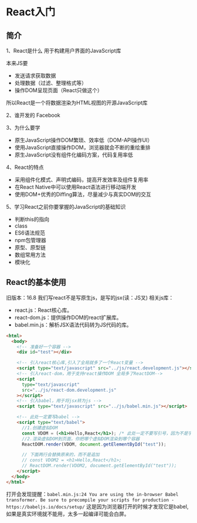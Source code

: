 # React入门

## 简介
1、React是什么
用于构建用户界面的JavaScript库

本来JS要
- 发送请求获取数据
- 处理数据（过滤、整理格式等）
- 操作DOM呈现页面（React只做这个）

所以React是一个将数据渲染为HTML视图的开源JavaScript库

2、谁开发的
Facebook

3、为什么要学
- 原生JavaScript操作DOM繁琐、效率低（DOM-API操作UI）
- 使用JavaScript直接操作DOM，浏览器就会不断的重绘重排
- 原生JavaScript没有组件化编码方案，代码复用率低

4、React的特点
- 采用组件化模式、声明式编码，提高开发效率及组件复用率
- 在React Native中可以使用React语法进行移动端开发
- 使用DOM+优秀的Diffing算法，尽量减少与真实DOM的交互
  
5、学习React之前你要掌握的JavaScript的基础知识
- 判断this的指向
- class
- ES6语法规范
- npm包管理器
- 原型、原型链
- 数组常用方法
- 模块化

## React的基本使用
旧版本：16.8
我们写react不是写原生js，是写的jsx(读：JS叉)
相关js库：
- react.js：React核心库。
- react-dom.js：提供操作DOM的react扩展库。
- babel.min.js：解析JSX语法代码转为JS代码的库。

```html
<html>
  <body>
    <!-- 准备好一个容器 -->
    <div id="test"></div>

    <!-- 引入react核心库,引入了全局就多了一个React变量 -->
    <script type="text/javascript" src="../js/react.development.js"></script>
    <!-- 引入react-dom，用于支持react操作DOM 全局多了ReactDOM-->
    <script
      type="text/javascript"
      src="../js/react-dom.development.js"
    ></script>
    <!-- 引入babel，用于将jsx转为js -->
    <script type="text/javascript" src="../js/babel.min.js"></script>

    <!-- 此处一定要写babel -->
    <script type="text/babel">
      //1.创建虚拟DOM
      const VDOM = (<h1>Hello,React</h1>); /* 此处一定不要写引号，因为不是字符串 */
      //2.渲染虚拟DOM到页面，你把哪个虚拟DOM渲染到哪个容器
      ReactDOM.render(VDOM, document.getElementById("test"));

      // 下面两行会替换原来的，而不是追加
      // const VDOM2 = <h1>Hello,React</h1>;
      // ReactDOM.render(VDOM2, document.getElementById("test"));
    </script>
  </body>
</html>

```

打开会发现提醒：`babel.min.js:24 You are using the in-browser Babel transformer. Be sure to precompile your scripts for production - https://babeljs.io/docs/setup/` 这是因为浏览器打开的时候才发现它是babel,如果是真实环境就不能用，太多一起编译可能会白屏。